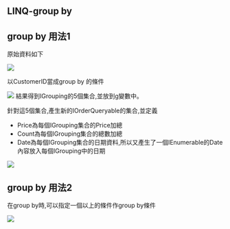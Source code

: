 LINQ-group by
------

## group by 用法1

原始資料如下 

![](https://googledrive.com/host/0B7okXOykSneqRjF1TldsTGNacVU)

以CustomerID當成group by 的條件

![](https://googledrive.com/host/0B7okXOykSneqNHdGRElFczFYTUE)
結果得到IGrouping的5個集合,並放到g變數中。

針對這5個集合,產生新的IOrderQueryable的集合,並定義

* Price為每個IGrouping集合的Price加總
* Count為每個IGrouping集合的總數加總
* Date為每個IGrouping集合的日期資料,所以又產生了一個IEnumerable的Date內容放入每個IGrouping中的日期

![](https://googledrive.com/host/0B7okXOykSneqNUhWQVAwWm15Q0k)

## group by 用法2

在group by時,可以指定一個以上的條件作group by條件

![](https://googledrive.com/host/0B7okXOykSneqUVhRY3c3NDY5anM)


